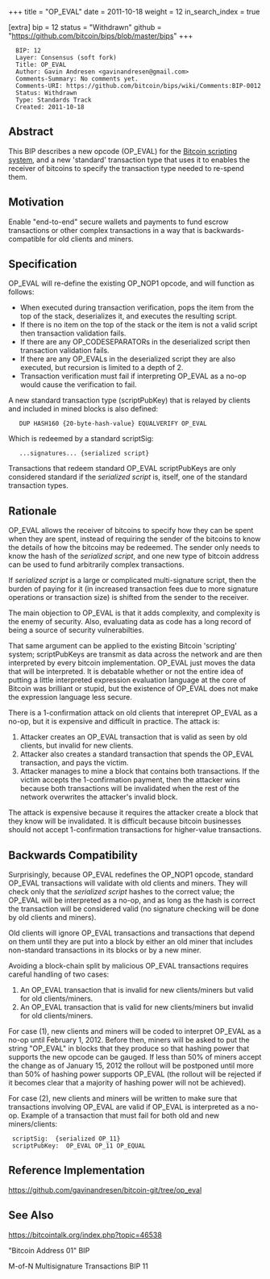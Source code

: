 +++
title = "OP_EVAL"
date = 2011-10-18
weight = 12
in_search_index = true

[extra]
bip = 12
status = "Withdrawn"
github = "https://github.com/bitcoin/bips/blob/master/bips"
+++

      BIP: 12
      Layer: Consensus (soft fork)
      Title: OP_EVAL
      Author: Gavin Andresen <gavinandresen@gmail.com>
      Comments-Summary: No comments yet.
      Comments-URI: https://github.com/bitcoin/bips/wiki/Comments:BIP-0012
      Status: Withdrawn
      Type: Standards Track
      Created: 2011-10-18

## Abstract

This BIP describes a new opcode (OP\_EVAL) for the [Bitcoin scripting
system](https://en.bitcoin.it/wiki/Script), and a new 'standard'
transaction type that uses it to enables the receiver of bitcoins to
specify the transaction type needed to re-spend them.

## Motivation

Enable "end-to-end" secure wallets and payments to fund escrow
transactions or other complex transactions in a way that is
backwards-compatible for old clients and miners.

## Specification

OP\_EVAL will re-define the existing OP\_NOP1 opcode, and will function
as follows:

-   When executed during transaction verification, pops the item from
    the top of the stack, deserializes it, and executes the resulting
    script.
-   If there is no item on the top of the stack or the item is not a
    valid script then transaction validation fails.
-   If there are any OP\_CODESEPARATORs in the deserialized script then
    transaction validation fails.
-   If there are any OP\_EVALs in the deserialized script they are also
    executed, but recursion is limited to a depth of 2.
-   Transaction verification must fail if interpreting OP\_EVAL as a
    no-op would cause the verification to fail.

A new standard transaction type (scriptPubKey) that is relayed by
clients and included in mined blocks is also defined:

`   DUP HASH160 {20-byte-hash-value} EQUALVERIFY OP_EVAL`

Which is redeemed by a standard scriptSig:

`   ...signatures... {serialized script}`

Transactions that redeem standard OP\_EVAL scriptPubKeys are only
considered standard if the *serialized script* is, itself, one of the
standard transaction types.

## Rationale

OP\_EVAL allows the receiver of bitcoins to specify how they can be
spent when they are spent, instead of requiring the sender of the
bitcoins to know the details of how the bitcoins may be redeemed. The
sender only needs to know the hash of the *serialized script*, and one
new type of bitcoin address can be used to fund arbitrarily complex
transactions.

If *serialized script* is a large or complicated multi-signature script,
then the burden of paying for it (in increased transaction fees due to
more signature operations or transaction size) is shifted from the
sender to the receiver.

The main objection to OP\_EVAL is that it adds complexity, and
complexity is the enemy of security. Also, evaluating data as code has a
long record of being a source of security vulnerabilties.

That same argument can be applied to the existing Bitcoin 'scripting'
system; scriptPubKeys are transmit as data across the network and are
then interpreted by every bitcoin implementation. OP\_EVAL just moves
the data that will be interpreted. It is debatable whether or not the
entire idea of putting a little interpreted expression evaluation
language at the core of Bitcoin was brilliant or stupid, but the
existence of OP\_EVAL does not make the expression language less secure.

There is a 1-confirmation attack on old clients that interepret OP\_EVAL
as a no-op, but it is expensive and difficult in practice. The attack
is:

1.  Attacker creates an OP\_EVAL transaction that is valid as seen by
    old clients, but invalid for new clients.
2.  Attacker also creates a standard transaction that spends the
    OP\_EVAL transaction, and pays the victim.
3.  Attacker manages to mine a block that contains both transactions. If
    the victim accepts the 1-confirmation payment, then the attacker
    wins because both transactions will be invalidated when the rest of
    the network overwrites the attacker's invalid block.

The attack is expensive because it requires the attacker create a block
that they know will be invalidated. It is difficult because bitcoin
businesses should not accept 1-confirmation transactions for
higher-value transactions.

## Backwards Compatibility

Surprisingly, because OP\_EVAL redefines the OP\_NOP1 opcode, standard
OP\_EVAL transactions will validate with old clients and miners. They
will check only that the *serialized script* hashes to the correct
value; the OP\_EVAL will be interpreted as a no-op, and as long as the
hash is correct the transaction will be considered valid (no signature
checking will be done by old clients and miners).

Old clients will ignore OP\_EVAL transactions and transactions that
depend on them until they are put into a block by either an old miner
that includes non-standard transactions in its blocks or by a new miner.

Avoiding a block-chain split by malicious OP\_EVAL transactions requires
careful handling of two cases:

1.  An OP\_EVAL transaction that is invalid for new clients/miners but
    valid for old clients/miners.
2.  An OP\_EVAL transaction that is valid for new clients/miners but
    invalid for old clients/miners.

For case (1), new clients and miners will be coded to interpret OP\_EVAL
as a no-op until February 1, 2012. Before then, miners will be asked to
put the string "OP\_EVAL" in blocks that they produce so that hashing
power that supports the new opcode can be gauged. If less than 50% of
miners accept the change as of January 15, 2012 the rollout will be
postponed until more than 50% of hashing power supports OP\_EVAL (the
rollout will be rejected if it becomes clear that a majority of hashing
power will not be achieved).

For case (2), new clients and miners will be written to make sure that
transactions involving OP\_EVAL are valid if OP\_EVAL is interpreted as
a no-op. Example of a transaction that must fail for both old and new
miners/clients:

` scriptSig:  {serialized OP_11}`  
` scriptPubKey:  OP_EVAL OP_11 OP_EQUAL`

## Reference Implementation

<https://github.com/gavinandresen/bitcoin-git/tree/op_eval>

## See Also

<https://bitcointalk.org/index.php?topic=46538>

"Bitcoin Address 01" BIP

M-of-N Multisignature Transactions BIP 11
